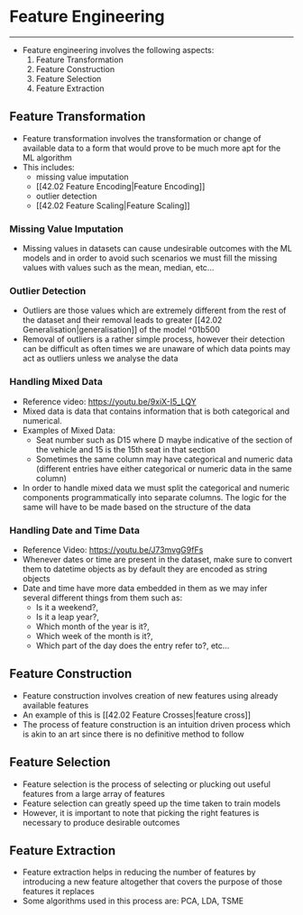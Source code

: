 # Feature Engineering
---
- Feature engineering involves the following aspects:
	1. Feature Transformation
	2. Feature Construction
	3. Feature Selection
	4. Feature Extraction
## Feature Transformation
- Feature transformation involves the transformation or change of available data to a form that would prove to be much more apt for the ML algorithm
- This includes:
	- missing value imputation
	- [[42.02 Feature Encoding|Feature Encoding]]
	- outlier detection
	- [[42.02 Feature Scaling|Feature Scaling]]
### Missing Value Imputation
- Missing values in datasets can cause undesirable outcomes with the ML models and in order to avoid such scenarios we must fill the missing values with values such as the mean, median, etc... 
### Outlier Detection
- Outliers are those values which are extremely different from the rest of the dataset and their removal leads to greater [[42.02 Generalisation|generalisation]] of the model ^01b500
- Removal of outliers is a rather simple process, however their detection can be difficult as often times we are unaware of which data points may act as outliers unless we analyse the data
### Handling Mixed Data
- Reference video: https://youtu.be/9xiX-I5_LQY
- Mixed data is data that contains information that is both categorical and numerical. 
- Examples of Mixed Data: 
	- Seat number such as D15 where D maybe indicative of the section of the vehicle and 15 is the 15th seat in that section
	- Sometimes the same column may have categorical and numeric data (different entries have either categorical or numeric data in the same column)
- In order to handle mixed data we must split the categorical and numeric components programmatically into separate columns. The logic for the same will have to be made based on the structure of the data
### Handling Date and Time Data
- Reference Video: https://youtu.be/J73mvgG9fFs
- Whenever dates or time are present in the dataset, make sure to convert them to datetime objects as by default they are encoded as string objects
- Date and time have more data embedded in them as we may infer several different things from them such as:
	- Is it a weekend?,
	- Is it a leap year?,
	- Which month of the year is it?,
	- Which week of the month is it?,
	- Which part of the day does the entry refer to?, etc...
## Feature Construction
- Feature construction involves creation of new features using already available features
- An example of this is [[42.02 Feature Crosses|feature cross]]
- The process of feature construction is an intuition driven process which is akin to an art since there is no definitive method to follow
## Feature Selection
- Feature selection is the process of selecting or plucking out useful features from a large array of features
- Feature selection can greatly speed up the time taken to train models
- However, it is important to note that picking the right features is necessary to produce desirable outcomes
## Feature Extraction
- Feature extraction helps in reducing the number of features by introducing a new feature altogether that covers the purpose of those features it replaces
- Some algorithms used in this process are: PCA, LDA, TSME